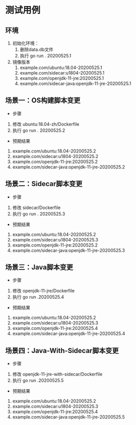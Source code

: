 # 测试用例

## 环境

1. 初始化环境：
	1. 删除data.db文件
	2. 执行 go run . 20200525.1
2. 镜像版本
	1. example.com/ubuntu:18.04-20200525.1
	2. example.com/sidecar:u1804-20200525.1
	3. example.com/openjdk-11-jre:20200525.1
	4. example.com/sidecar-java:openjdk-11-jre-20200525.1

## 场景一：OS构建脚本变更

+ 步骤
1. 修改 ubuntu:18.04-zh/Dockerfile
2. 执行 go run . 20200525.2

+ 预期结果
1. example.com/ubuntu:18.04-20200525.2
2. example.com/sidecar:u1804-20200525.2
3. example.com/openjdk-11-jre:20200525.2
4. example.com/sidecar-java:openjdk-11-jre-20200525.2


## 场景二：Sidecar脚本变更

+ 步骤
1. 修改 sidecar/Dockerfile
2. 执行 go run . 20200525.3

+ 预期结果
1. example.com/ubuntu:18.04-20200525.2
2. example.com/sidecar:u1804-20200525.3
3. example.com/openjdk-11-jre:20200525.2
4. example.com/sidecar-java:openjdk-11-jre-20200525.3

## 场景三：Java脚本变更

+ 步骤
1. 修改 openjdk-11-jre/Dockerfile
2. 执行 go run .20200525.4

+ 预期结果
1. example.com/ubuntu:18.04-20200525.2
2. example.com/sidecar:u1804-20200525.3
3. example.com/openjdk-11-jre:20200525.4
4. example.com/sidecar-java:openjdk-11-jre-20200525.4

## 场景四：Java-With-Sidecar脚本变更

+ 步骤
1. 修改 openjdk-11-jre-with-sidecar/Dockerfile
2. 执行 go run .20200525.5

+ 预期结果
1. example.com/ubuntu:18.04-20200525.2
2. example.com/sidecar:u1804-20200525.3
3. example.com/openjdk-11-jre:20200525.4
4. example.com/sidecar-java:openjdk-11-jre-20200525.5